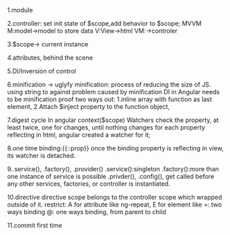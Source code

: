 1.module

2.controller: set init state of $scope,add behavior to $scope;
MVVM
M:model->model to store data
V:View->html
VM:->controler

3.$scope-> current instance

4.attributes, behind the scene

5.DI/Inversion of control

6.minification -> uglyfy
minification: process of reducing the size of JS.
using string to against problem caused by minification
DI in Angular needs to be minification proof
two ways out:
1.inline array with function as last element,
2.Attach $inject property to the function object,


7.digest cycle
In angular context($scope)
Watchers check the property, at least twice, one for changes, until nothing changes
for each property reflecting in html, angular created a watcher for it;

8.one time binding:{{::prop}}
once the binding property is reflecting in view, its watcher is detached.

9..service(), .factory(), .provider()
.service():singleton
.factory():more than one instance of service is possible
.privder(),
.config(), get called before any other services, factories, or controller is instantiated.

10.directive
directive scope belongs to the controller scope which wrapped outside of it.
restrict: A for attribute like ng-repeat, E for element like <filter-top>
=: two ways binding
@: one ways binding, from parent to child

11.commit first time





